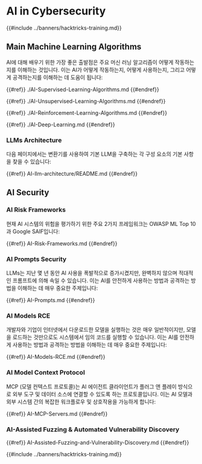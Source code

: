 # AI in Cybersecurity

{{#include ../banners/hacktricks-training.md}}

## Main Machine Learning Algorithms

AI에 대해 배우기 위한 가장 좋은 출발점은 주요 머신 러닝 알고리즘이 어떻게 작동하는지를 이해하는 것입니다. 이는 AI가 어떻게 작동하는지, 어떻게 사용하는지, 그리고 어떻게 공격하는지를 이해하는 데 도움이 됩니다:


{{#ref}}
./AI-Supervised-Learning-Algorithms.md
{{#endref}}


{{#ref}}
./AI-Unsupervised-Learning-Algorithms.md
{{#endref}}


{{#ref}}
./AI-Reinforcement-Learning-Algorithms.md
{{#endref}}


{{#ref}}
./AI-Deep-Learning.md
{{#endref}}

### LLMs Architecture

다음 페이지에서는 변환기를 사용하여 기본 LLM을 구축하는 각 구성 요소의 기본 사항을 찾을 수 있습니다:


{{#ref}}
AI-llm-architecture/README.md
{{#endref}}

## AI Security

### AI Risk Frameworks

현재 AI 시스템의 위험을 평가하기 위한 주요 2가지 프레임워크는 OWASP ML Top 10과 Google SAIF입니다:


{{#ref}}
AI-Risk-Frameworks.md
{{#endref}}

### AI Prompts Security

LLMs는 지난 몇 년 동안 AI 사용을 폭발적으로 증가시켰지만, 완벽하지 않으며 적대적인 프롬프트에 의해 속일 수 있습니다. 이는 AI를 안전하게 사용하는 방법과 공격하는 방법을 이해하는 데 매우 중요한 주제입니다:


{{#ref}}
AI-Prompts.md
{{#endref}}

### AI Models RCE

개발자와 기업이 인터넷에서 다운로드한 모델을 실행하는 것은 매우 일반적이지만, 모델을 로드하는 것만으로도 시스템에서 임의 코드를 실행할 수 있습니다. 이는 AI를 안전하게 사용하는 방법과 공격하는 방법을 이해하는 데 매우 중요한 주제입니다:


{{#ref}}
AI-Models-RCE.md
{{#endref}}

### AI Model Context Protocol

MCP (모델 컨텍스트 프로토콜)는 AI 에이전트 클라이언트가 플러그 앤 플레이 방식으로 외부 도구 및 데이터 소스에 연결할 수 있도록 하는 프로토콜입니다. 이는 AI 모델과 외부 시스템 간의 복잡한 워크플로우 및 상호작용을 가능하게 합니다:


{{#ref}}
AI-MCP-Servers.md
{{#endref}}

### AI-Assisted Fuzzing & Automated Vulnerability Discovery


{{#ref}}
AI-Assisted-Fuzzing-and-Vulnerability-Discovery.md
{{#endref}}

{{#include ../banners/hacktricks-training.md}}
